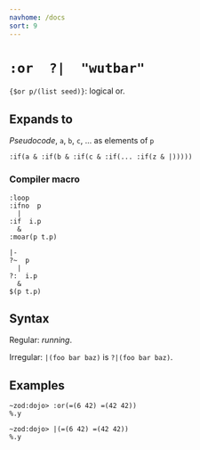 ```yaml
---
navhome: /docs
sort: 9
---
```


# `:or  ?|  "wutbar"` 

`{$or p/(list seed)}`: logical or.

## Expands to

*Pseudocode*, `a`, `b`, `c`, ... as elements of `p`

```
:if(a & :if(b & :if(c & :if(... :if(z & |)))))
```

### Compiler macro

```
:loop
:ifno  p  
  |
:if  i.p
  &
:moar(p t.p)
```

```
|-
?~  p
  |
?:  i.p
  &
$(p t.p)
```

## Syntax

Regular: *running*.

Irregular: `|(foo bar baz)` is `?|(foo bar baz)`.

## Examples

```
~zod:dojo> :or(=(6 42) =(42 42))
%.y
```

```
~zod:dojo> |(=(6 42) =(42 42))
%.y
```
